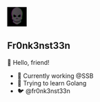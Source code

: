 <img src="https://github.com/FR0NK3NST33N/FR0NK3NST33N/raw/production/images/skuull.gif" height="45" width="45" />

## Fr0nk3nst33n

👋 Hello, friend!

- 🏢 Currently working @SSB
- 🤔 Trying to learn Golang
- 🐦 @fr0nk3nst33n
